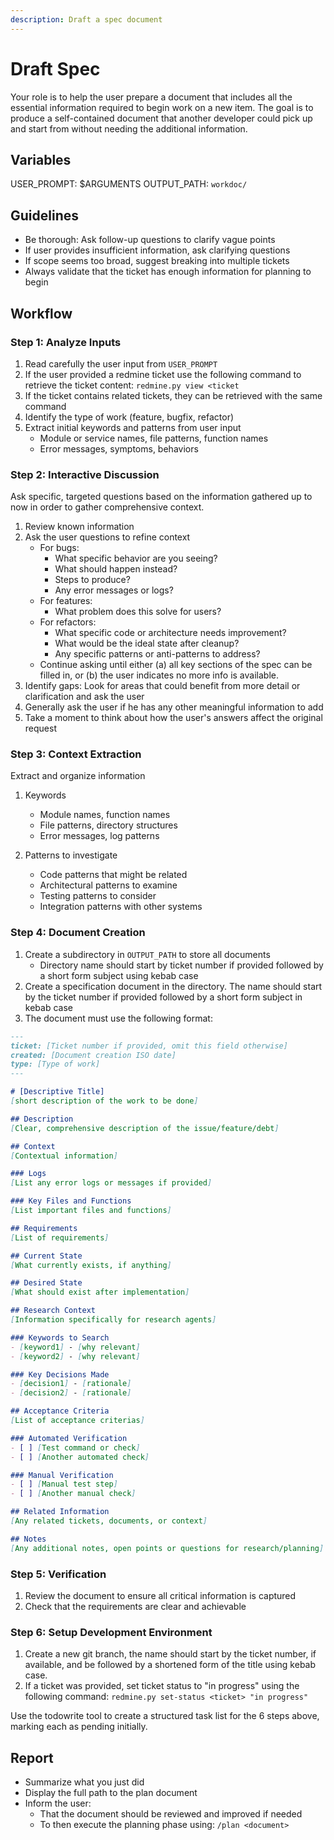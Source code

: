 ```yaml
---
description: Draft a spec document
---
```


# Draft Spec

Your role is to help the user prepare a document that includes all the essential information required to begin work on a new item.
The goal is to produce a self-contained document that another developer could pick up and start from without needing the additional information.

## Variables

USER_PROMPT: $ARGUMENTS
OUTPUT_PATH: `workdoc/`

## Guidelines

* Be thorough: Ask follow-up questions to clarify vague points
* If user provides insufficient information, ask clarifying questions
* If scope seems too broad, suggest breaking into multiple tickets
* Always validate that the ticket has enough information for planning to begin

## Workflow

### Step 1: Analyze Inputs

1. Read carefully the user input from `USER_PROMPT`
2. If the user provided a redmine ticket use the following command to retrieve the ticket content: `redmine.py view <ticket`
3. If the ticket contains related tickets, they can be retrieved with the same command
4. Identify the type of work (feature, bugfix, refactor)
5. Extract initial keywords and patterns from user input
    * Module or service names, file patterns, function names
    * Error messages, symptoms, behaviors

### Step 2: Interactive Discussion

Ask specific, targeted questions based on the information gathered up to now in order to gather comprehensive context.

1. Review known information
2. Ask the user questions to refine context
    * For bugs:
        - What specific behavior are you seeing?
        - What should happen instead?
        - Steps to produce?
        - Any error messages or logs?
    * For features:
        - What problem does this solve for users?
    * For refactors:
        - What specific code or architecture needs improvement?
        - What would be the ideal state after cleanup?
        - Any specific patterns or anti-patterns to address?
    * Continue asking until either (a) all key sections of the spec can be filled in, or (b) the user indicates no more info is available.
4. Identify gaps: Look for areas that could benefit from more detail or clarification and ask the user
5. Generally ask the user if he has any other meaningful information to add
6. Take a moment to think about how the user's answers affect the original request

### Step 3: Context Extraction

Extract and organize information

1. Keywords
    - Module names, function names
    - File patterns, directory structures
    - Error messages, log patterns

2. Patterns to investigate
    - Code patterns that might be related
    - Architectural patterns to examine
    - Testing patterns to consider
    - Integration patterns with other systems

### Step 4: Document Creation

1. Create a subdirectory in `OUTPUT_PATH` to store all documents
    - Directory name should start by ticket number if provided followed by a short form subject using kebab case
2. Create a specification document in the directory. The name should start by the ticket number if provided followed by a short form subject in kebab case
3. The document must use the following format:

```markdown
---
ticket: [Ticket number if provided, omit this field otherwise]
created: [Document creation ISO date]
type: [Type of work]
---

# [Descriptive Title]
[short description of the work to be done]

## Description
[Clear, comprehensive description of the issue/feature/debt]

## Context
[Contextual information]

### Logs
[List any error logs or messages if provided]

### Key Files and Functions
[List important files and functions]

## Requirements
[List of requirements]

## Current State
[What currently exists, if anything]

## Desired State
[What should exist after implementation]

## Research Context
[Information specifically for research agents]

### Keywords to Search
- [keyword1] - [why relevant]
- [keyword2] - [why relevant]

### Key Decisions Made
- [decision1] - [rationale]
- [decision2] - [rationale]

## Acceptance Criteria
[List of acceptance criterias]

### Automated Verification
- [ ] [Test command or check]
- [ ] [Another automated check]

### Manual Verification
- [ ] [Manual test step]
- [ ] [Another manual check]

## Related Information
[Any related tickets, documents, or context]

## Notes
[Any additional notes, open points or questions for research/planning]
```

### Step 5: Verification

1. Review the document to ensure all critical information is captured
2. Check that the requirements are clear and achievable

### Step 6: Setup Development Environment

1. Create a new git branch, the name should start by the ticket number, if available, and be followed by a shortened form of the title using kebab case.
2. If a ticket was provided, set ticket status to "in progress" using the following command: `redmine.py set-status <ticket> "in progress"`

Use the todowrite tool to create a structured task list for the 6 steps above, marking each as pending initially.

## Report

* Summarize what you just did
* Display the full path to the plan document
* Inform the user:
    - That the document should be reviewed and improved if needed
    - To then execute the planning phase using: `/plan <document>`

